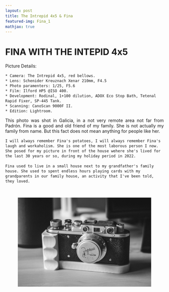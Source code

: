```yaml
---
layout: post
title: The Intrepid 4x5 & Fina
featured-img: Fina_1
mathjax: true
---
```


# FINA WITH THE INTEPID 4x5
 <p align="justify">
    Picture Details:
    
    * Camera: The Intrepid 4x5, red bellows.
    * Lens: Schenider Kreuznach Xenar 210mm, F4.5
    * Photo paramenters: 1/25, F5.6
    * Film: Ilford HP5 @ISO 400.
    * Development: Rodinal, 1+100 dilution, ADOX Eco Stop Bath, Tetenal Rapid Fixer, SP-445 Tank.
    * Scanning: CanoScan 9000F II.
    * Edition: Lightroom.

 </p>
 <p align="justify">
    This photo was shot in Galicia, in a not very remote area not far from Padrón. Fina is a good and old friend of my family. She is not actually my family from name. But this fact does not mean anything for people like her. 

    I will always remember Fina's potatoes, I will always remember Fina's laugh and workaholism. She is one of the most laborous person I now. She posed for my picture in front of the house wehere she's lived for the last 30 years or so, during my holiday period in 2022.

    Fina used to live in a small house next to my grandfather's family house. She used to spent endless hours playing cards with my grandparents in our family house, an activity that I've been told, they loved.
 </p>
<br>
<figure>
    <div align = "center"><img src="https://raw.githubusercontent.com/jmtorrente/jmtorrente.github.io/master/assets/img/Article_image/Zorki_1_Carrete/Zorki1-1.jpg" alt="Lighten" class="center">
    </div>
</figure>  
<br/><br/>

